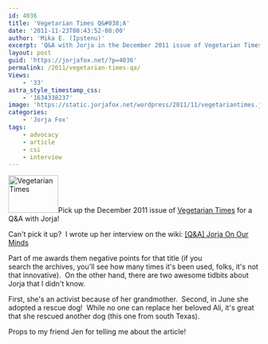 ```yaml
---
id: 4036
title: 'Vegetarian Times Q&#038;A'
date: '2011-11-23T08:43:52-08:00'
author: 'Mika E. (Ipstenu)'
excerpt: 'Q&A with Jorja in the December 2011 issue of Vegetarian Times gives an insight to why Jorja is an activist, and also news about a new member of her four-legged family!'
layout: post
guid: 'https://jorjafox.net/?p=4036'
permalink: /2011/vegetarian-times-qa/
Views:
    - '33'
astra_style_timestamp_css:
    - '1634338237'
image: 'https://static.jorjafox.net/wordpress/2011/11/vegetariantimes.jpg'
categories:
    - 'Jorja Fox'
tags:
    - advocacy
    - article
    - csi
    - interview
---
```


<img class="alignleft size-thumbnail wp-image-4037" title="Vegetarian Times" src="//static.jorjafox.net/wordpress/2011/11/vegetariantimes-210x140.jpg" alt="Vegetarian Times" width="100" height="75" />Pick up the December 2011 issue of <a href="http://www.vegetariantimes.com/">Vegetarian Times</a> for a Q&amp;A with Jorja!

Can't pick it up?  I wrote up her interview on the wiki: <a href="https://jorjafox.net/wiki/Vegetarian_Times_(December_2011)">[Q&amp;A] Jorja On Our Minds</a>

Part of me awards them negative points for that title (if you search the archives, you'll see how many times it's been used, folks, it's not that innovative).  On the other hand, there are two awesome tidbits about Jorja that I didn't know.

First, she's an activist because of her grandmother.  Second, in June she adopted a rescue dog!  While no one can replace her beloved Ali, it's great that she rescued another dog (this one from south Texas).

Props to my friend Jen for telling me about the article!